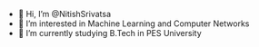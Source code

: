 - 👋 Hi, I’m @NitishSrivatsa
- 👀 I’m interested in Machine Learning and Computer Networks
- 🌱 I’m currently studying B.Tech in PES University

<!---
NitishSrivatsa/NitishSrivatsa is a ✨ special ✨ repository because its `README.md` (this file) appears on your GitHub profile.
You can click the Preview link to take a look at your changes.
--->
